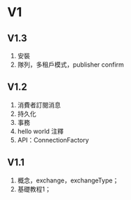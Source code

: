 # V1

## V1.3
1. 安裝
2. 隊列，多租戶模式，publisher confirm


## V1.2 
1. 消費者訂閱消息
2. 持久化
3. 事務
4. hello world 注釋
5. API：ConnectionFactory

## V1.1

1. 概念，exchange，exchangeType；
2. 基礎教程1；
